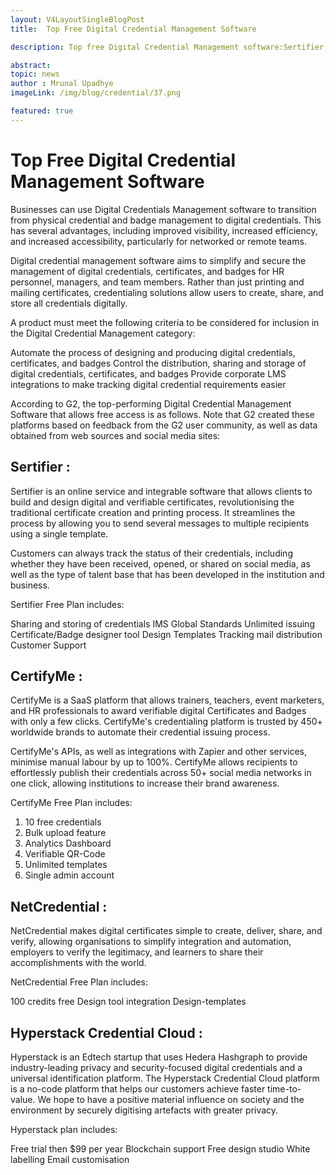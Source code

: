 ```yaml
---
layout: V4LayoutSingleBlogPost
title:  Top Free Digital Credential Management Software

description: Top free Digital Credential Management software:Sertifier, CertifyMe, NetCredential, and Hyperstack Credential Cloud.

abstract: 
topic: news
author : Mrunal Upadhye
imageLink: /img/blog/credential/37.png

featured: true
---
```


# Top Free Digital Credential Management Software


Businesses can use Digital Credentials Management software to transition from physical credential and badge management to digital credentials. This has several advantages, including improved visibility, increased efficiency, and increased accessibility, particularly for networked or remote teams.

Digital credential management software aims to simplify and secure the management of digital credentials, certificates, and badges for HR personnel, managers, and team members. Rather than just printing and mailing certificates, credentialing solutions allow users to create, share, and store all credentials digitally.

A product must meet the following criteria to be considered for inclusion in the Digital Credential Management category:

Automate the process of designing and producing digital credentials, certificates, and badges
Control the distribution, sharing and storage of digital credentials, certificates, and badges
Provide corporate LMS integrations to make tracking digital credential requirements easier

According to G2, the top-performing Digital Credential Management Software that allows free access is as follows. Note that G2 created these platforms based on feedback from the G2 user community, as well as data obtained from web sources and social media sites:

## Sertifier :

Sertifier is an online service and integrable software that allows clients to build and design digital and verifiable certificates, revolutionising the traditional certificate creation and printing process. It streamlines the process by allowing you to send several messages to multiple recipients using a single template. 

Customers can always track the status of their credentials, including whether they have been received, opened, or shared on social media, as well as the type of talent base that has been developed in the institution and business.


Sertifier Free Plan includes:

Sharing and storing of credentials 
IMS Global Standards
Unlimited issuing
Certificate/Badge designer tool
Design Templates
Tracking mail distribution
Customer Support

## CertifyMe :

CertifyMe is a SaaS platform that allows trainers, teachers, event marketers, and HR professionals to award verifiable digital Certificates and Badges with only a few clicks. CertifyMe's credentialing platform is trusted by 450+ worldwide brands to automate their credential issuing process. 

CertifyMe's APIs, as well as integrations with Zapier and other services, minimise manual labour by up to 100%. CertifyMe allows recipients to effortlessly publish their credentials across 50+ social media networks in one click, allowing institutions to increase their brand awareness.

CertifyMe Free Plan includes:

1. 10 free credentials
1. Bulk upload feature
1. Analytics Dashboard
1. Verifiable QR-Code
1. Unlimited templates
1. Single admin account

## NetCredential :

NetCredential makes digital certificates simple to create, deliver, share, and verify, allowing organisations to simplify integration and automation, employers to verify the legitimacy, and learners to share their accomplishments with the world.

NetCredential Free Plan includes:

100 credits free
Design tool integration
Design-templates

## Hyperstack Credential Cloud :

Hyperstack is an Edtech startup that uses Hedera Hashgraph to provide industry-leading privacy and security-focused digital credentials and a universal identification platform. The Hyperstack Credential Cloud platform is a no-code platform that helps our customers achieve faster time-to-value. We hope to have a positive material influence on society and the environment by securely digitising artefacts with greater privacy.

Hyperstack plan includes:

Free trial then $99 per year
Blockchain support
Free design studio
White labelling
Email customisation


